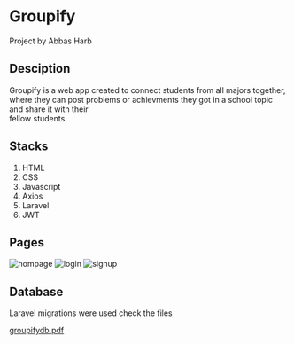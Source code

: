 # Groupify

Project by Abbas Harb

## Desciption
Groupify is a web app created to connect students from all majors together, where they can post problems or achievments they got in a school topic and share it with their<br>
fellow students.

## Stacks

1. HTML
2. CSS
3. Javascript
4. Axios
5. Laravel
6. JWT

## Pages

![hompage](https://user-images.githubusercontent.com/97894740/208174349-73a53e49-f0f3-4cf5-bc45-6c5b46caf62b.PNG)
![login](https://user-images.githubusercontent.com/97894740/208174360-eb89ebde-c1c2-4206-9092-7f92167bced5.PNG)
![signup](https://user-images.githubusercontent.com/97894740/208174363-f9982952-195c-46df-bdb2-e6f989b060d0.PNG)

## Database

Laravel migrations were used check the files

[groupifydb.pdf](https://github.com/AmineJml/Groupify/files/10248470/groupifydb.pdf)

